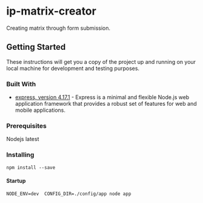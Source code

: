 # ip-matrix-creator
Creating matrix through form submission.
## Getting Started

These instructions will get you a copy of the project up and running on your local machine for development and testing purposes.

### Built With

* [express, version 4.17.1](https://expressjs.com/) - Express is a minimal and flexible Node.js web application framework that provides a robust set of features for web and mobile applications.

### Prerequisites

Nodejs latest

### Installing
```
npm install --save
```
#### Startup
```
NODE_ENV=dev  CONFIG_DIR=./config/app node app